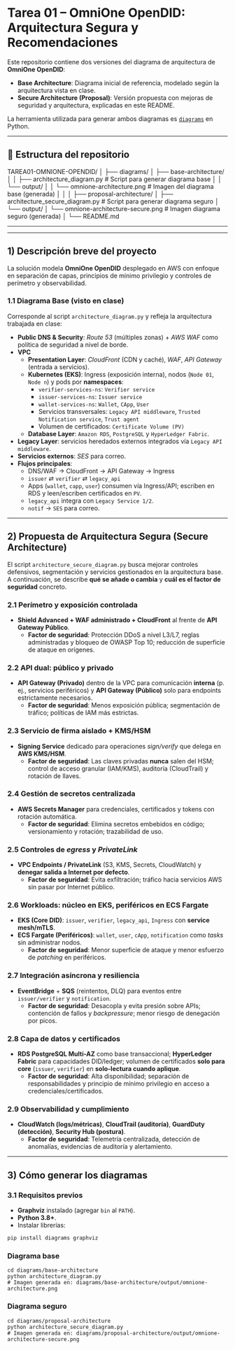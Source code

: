 # Tarea 01 – OmniOne OpenDID: Arquitectura Segura y Recomendaciones

Este repositorio contiene dos versiones del diagrama de arquitectura de **OmniOne OpenDID**:

- **Base Architecture**: Diagrama inicial de referencia, modelado según la arquitectura vista en clase.  
- **Secure Architecture (Proposal)**: Versión propuesta con mejoras de seguridad y arquitectura, explicadas en este README.

La herramienta utilizada para generar ambos diagramas es [`diagrams`](https://diagrams.mingrammer.com/) en Python.

---

## 📂 Estructura del repositorio

TAREA01-OMNIONE-OPENDID/
│
├── diagrams/
│ ├── base-architecture/
│ │ ├── architecture_diagram.py # Script para generar diagrama base
│ │ └── output/
│ │ └── omnione-architecture.png # Imagen del diagrama base (generada)
│ │
│ ├── proposal-architecture/
│ ├── architecture_secure_diagram.py # Script para generar diagrama seguro
│ └── output/
│ └── omnione-architecture-secure.png # Imagen diagrama seguro (generada)
│
└── README.md


---

---

## 1) Descripción breve del proyecto

La solución modela **OmniOne OpenDID** desplegado en AWS con enfoque en separación de capas, principios de mínimo privilegio y controles de perímetro y observabilidad.

### 1.1 Diagrama Base (visto en clase)
Corresponde al script `architecture_diagram.py` y refleja la arquitectura trabajada en clase:

- **Public DNS & Security**: *Route 53* (múltiples zonas) + *AWS WAF* como política de seguridad a nivel de borde.
- **VPC**
  - **Presentation Layer**: *CloudFront* (CDN y caché), *WAF*, *API Gateway* (entrada a servicios).
  - **Kubernetes (EKS)**: Ingress (exposición interna), nodos (`Node 01`, `Node n`) y pods por **namespaces**:
    - `verifier-services-ns`: `Verifier service`
    - `issuer-services-ns`: `Issuer service`
    - `wallet-services-ns`: `Wallet`, `CApp`, `User`
    - Servicios transversales: `Legacy API middleware`, `Trusted Notification service`, `Trust agent`
    - Volumen de certificados: `Certificate Volume (PV)`
  - **Database Layer**: `Amazon RDS`, `PostgreSQL` y `HyperLedger Fabric`.
- **Legacy Layer**: servicios heredados externos integrados vía `Legacy API middleware`.
- **Servicios externos**: *SES* para correo.
- **Flujos principales**:
  - DNS/WAF → CloudFront → API Gateway → Ingress
  - `issuer` ⇄ `verifier` ⇄ `legacy_api`
  - Apps (`wallet`, `capp`, `user`) consumen vía Ingress/API; escriben en RDS y leen/escriben certificados en `PV`.
  - `legacy_api` integra con `Legacy Service 1/2`.
  - `notif` → `SES` para correo.


---

## 2) Propuesta de Arquitectura Segura (Secure Architecture)

El script `architecture_secure_diagram.py` busca mejorar controles defensivos, segmentación y servicios gestionados en la arquitectura base. A continuación, se describe **qué se añade o cambia** y **cuál es el factor de seguridad** concreto.

### 2.1 Perímetro y exposición controlada
- **Shield Advanced + WAF administrado + CloudFront** al frente de **API Gateway Público**.
  - **Factor de seguridad**: Protección DDoS a nivel L3/L7, reglas administradas y bloqueo de OWASP Top 10; reducción de superficie de ataque en orígenes.

### 2.2 API dual: público y privado
- **API Gateway (Privado)** dentro de la VPC para comunicación **interna** (p. ej., servicios periféricos) y **API Gateway (Público)** solo para endpoints estrictamente necesarios.
  - **Factor de seguridad**: Menos exposición pública; segmentación de tráfico; políticas de IAM más estrictas.

### 2.3 Servicio de firma aislado + KMS/HSM
- **Signing Service** dedicado para operaciones *sign/verify* que delega en **AWS KMS/HSM**.
  - **Factor de seguridad**: Las claves privadas **nunca** salen del HSM; control de acceso granular (IAM/KMS), auditoría (CloudTrail) y rotación de llaves.

### 2.4 Gestión de secretos centralizada
- **AWS Secrets Manager** para credenciales, certificados y tokens con rotación automática.
  - **Factor de seguridad**: Elimina secretos embebidos en código; versionamiento y rotación; trazabilidad de uso.

### 2.5 Controles de *egress* y *PrivateLink*
- **VPC Endpoints / PrivateLink** (S3, KMS, Secrets, CloudWatch) y **denegar salida a Internet por defecto**.
  - **Factor de seguridad**: Evita exfiltración; tráfico hacia servicios AWS sin pasar por Internet público.

### 2.6 Workloads: núcleo en EKS, periféricos en ECS Fargate
- **EKS (Core DID)**: `issuer`, `verifier`, `legacy_api`, `Ingress` con **service mesh/mTLS**.
- **ECS Fargate (Periféricos)**: `wallet`, `user`, `cApp`, `notification` como *tasks* sin administrar nodos.
  - **Factor de seguridad**: Menor superficie de ataque y menor esfuerzo de *patching* en periféricos.

### 2.7 Integración asíncrona y resiliencia
- **EventBridge** + **SQS** (reintentos, DLQ) para eventos entre `issuer/verifier` y `notification`.
  - **Factor de seguridad**: Desacopla y evita presión sobre APIs; contención de fallos y *backpressure*; menor riesgo de denegación por picos.

### 2.8 Capa de datos y certificados
- **RDS PostgreSQL Multi-AZ** como base transaccional; **HyperLedger Fabric** para capacidades DID/ledger; volumen de certificados **solo para core** (`issuer`, `verifier`) en **solo-lectura cuando aplique**.
  - **Factor de seguridad**: Alta disponibilidad; separación de responsabilidades y principio de mínimo privilegio en acceso a credenciales/certificados.

### 2.9 Observabilidad y cumplimiento
- **CloudWatch (logs/métricas)**, **CloudTrail (auditoría)**, **GuardDuty (detección)**, **Security Hub (postura)**.
  - **Factor de seguridad**: Telemetría centralizada, detección de anomalías, evidencias de auditoría y alertamiento.


---

## 3) Cómo generar los diagramas


### 3.1 Requisitos previos
- **Graphviz** instalado (agregar `bin` al `PATH`).
- **Python 3.8+**.
- Instalar librerías:
```bash
pip install diagrams graphviz
```

### Diagrama base
```
cd diagrams/base-architecture
python architecture_diagram.py
# Imagen generada en: diagrams/base-architecture/output/omnione-architecture.png
```

### Diagrama seguro
```
cd diagrams/proposal-architecture
python architecture_secure_diagram.py
# Imagen generada en: diagrams/proposal-architecture/output/omnione-architecture-secure.png
```
